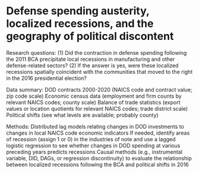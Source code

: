 # Defense spending austerity, localized recessions, and the geography of political discontent

Research questions:  (1)  Did the contraction in defense spending following the 2011 BCA precipitate local recessions in manufacturing and other defense-related sectors?  (2) If the answer is yes, were these localized recessions spatially coincident with the communities that moved to the right in the 2016 presidential election?

Data summary:
DOD contracts 2000-2020 (NAICS code and contract value; zip code scale)
Economic census data (employment and firm counts by relevant NAICS codes; county scale)
Balance of trade statistics (export values or location quotients for relevant NAICS codes; trade district scale)
Political shifts (see what levels are available; probably county)

Methods:
Distributed lag models relating changes in DOD investments to changes in local NAICS code economic indicators
If needed, identify areas of recession (assign 1 or 0) in the industries of note and use a lagged logistic regression to see whether changes in DOD spending at various preceding years predicts recessions
Causal methods (e.g., instrumental variable, DID, DAGs, or regression discontinuity) to evaluate the relationship between localized recessions following the BCA and political shifts in 2016
